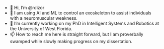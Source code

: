 - 👋 Hi, I’m @rdizor
- 👀 I am using AI and ML to control an exoskeleton to assist individuals with a neuromuscular weakness.
- 🌱 I’m currently working on my PhD in Intelligent Systems and Robotics at the University of West Florida.
- 📫 How to reach me here is straight forward, but I am proverbally swamped while slowly making progress on my dissertation.

<!---
rdizor/rdizor is a ✨ special ✨ repository because its `README.md` (this file) appears on your GitHub profile.
You can click the Preview link to take a look at your changes.
--->
